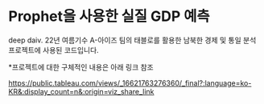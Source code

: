 # Prophet을 사용한 실질 GDP 예측

deep daiv. 22년 여름기수 A-아이즈 팀의 태블로를 활용한 남북한 경제 및 통일 분석 프로젝트에 사용된 코드입니다.


*프로젝트에 대한 구체적인 내용은 아래 링크 참조

https://public.tableau.com/views/_16621763276360/_final?:language=ko-KR&:display_count=n&:origin=viz_share_link
